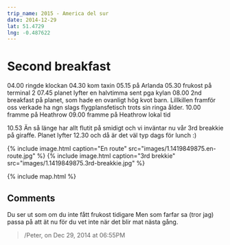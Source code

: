 ```yaml
---
trip_name: 2015 - America del sur
date: 2014-12-29
lat: 51.4729
lng: -0.487622
---
```


# Second breakfast

04.00 ringde klockan
04.30 kom taxin
05.15 på Arlanda
05.30 frukost på terminal 2
07.45 planet lyfter en halvtimma sent pga kylan
08.00 2nd breakfast på planet, som hade en ovanligt hög kvot barn. Lillkillen framför oss verkade ha ngn slags flygplansfetisch trots sin ringa ålder.
10.00 framme på Heathrow
09.00 framme på Heathrow lokal tid

10.53 Än så länge har allt flutit på smidigt och vi inväntar nu vår 3rd breakkie på giraffe. Planet lyfter 12.30 och då är det väl typ dags för lunch :)

{% include image.html caption="En route" src="images/1.1419849875.en-route.jpg" %}
{% include image.html caption="3rd brekkie" src="images/1.1419849875.3rd-breakkie.jpg" %}

{% include map.html %}

## Comments

Du ser ut som om du inte fått frukost tidigare
Men som farfar sa (tror jag) passa på att ät nu för du vet inte när det blir mat nästa gång.
> /Peter, on Dec 29, 2014 at 06:55PM
